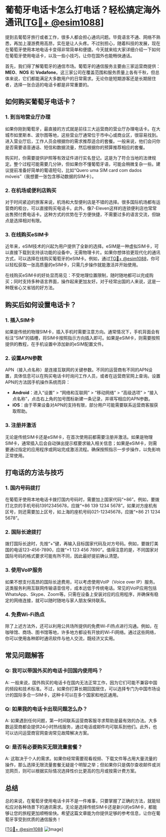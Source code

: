 # 葡萄牙电话卡怎么打电话？轻松搞定海外通讯[[TG💪+ @esim1088](https://t.me/s/esim1088)]

提到去葡萄牙旅行或者工作，很多人都会担心通讯问题。毕竟语言不通、网络不熟悉，再加上漫游费用高昂，实在是让人头疼。不过别担心，随着科技的发展，现在在葡萄牙使用本地电话卡变得非常简单和便捷。今天就来给大家详细介绍一下如何在葡萄牙使用电话卡，以及一些小技巧，让你在国外也能畅快通话。

首先，我们得了解葡萄牙的通信市场。葡萄牙的通信服务主要由三家运营商提供：**MEO**、**NOS** 和 **Vodafone**。这三家公司在覆盖范围和服务质量上各有千秋，但总体来说，它们都能满足大多数用户的日常需求。无论你是短期游客还是长期居住者，选择一张合适的电话卡都是非常重要的。

## 如何购买葡萄牙电话卡？

### 1. 到当地营业厅办理

如果你刚到葡萄牙，最直接的方式就是前往三大运营商的营业厅办理电话卡。在大城市如里斯本、波尔图等地，这些营业厅通常位于市中心或商业区，很容易找到。进入营业厅后，工作人员会根据你的需求推荐适合的套餐。一般来说，他们会问你是否需要语音通话、短信和数据流量，然后根据你的预算推荐相应的套餐。

购买时，你需要提供护照等有效证件进行实名登记。这是为了符合当地的法律规定。整个过程可能需要几分钟，但如果你不懂葡萄牙语，可能会稍微复杂一些。建议提前准备好简单的葡语短句，比如“Quero uma SIM card com dados móveis”（我想要一张包含移动数据的SIM卡）。

### 2. 在机场或便利店购买

对于时间紧迫的旅客来说，机场和大型便利店是不错的选择。很多国际机场都有运营商的柜台，可以直接购买电话卡。此外，像7-Eleven这样的连锁便利店也常常出售预付费电话卡。这种方式的优势在于方便快捷，不需要过多的语言交流，但缺点是选择相对有限。

### 3. 在线购买eSIM卡

近年来，eSIM技术的兴起为用户提供了全新的选择。eSIM是一种虚拟SIM卡，可以直接下载到支持该功能的设备中，无需物理卡片。如果你想体验更现代化的通讯方式，可以选择在线购买葡萄牙的eSIM卡。例如，通过[TG💪+ @esim1088](https://t.me/s/esim1088)，你可以轻松获取一张高质量的eSIM卡，只需几步操作就能激活并开始使用。

在线购买eSIM卡的好处显而易见：不受地理位置限制，随时随地都可以完成购买；同时支持多种语言界面，操作起来更加友好。对于经常出国的人来说，这是一种既省心又省钱的好方法。

## 购买后如何设置电话卡？

### 1. 插入SIM卡

如果是传统的物理SIM卡，插入手机时需要注意方向。通常情况下，手机背面会有标注“SIM”的插槽，将SIM卡按照指示方向插入即可。如果是eSIM卡，则需要按照提供的教程，在手机设置中添加新的eSIM配置文件。

### 2. 设置APN参数

APN（接入点名称）是连接互联网的关键参数。不同的运营商有不同的APN设置，具体信息可以在购买电话卡时询问工作人员，或者在运营商官网上查询。设置APN的方法因手机操作系统而异：

- **Android**：进入“设置” > “网络和互联网” > “移动网络” > “高级选项” > “接入点名称”，点击右上角的加号图标新建一条记录，并填写相应的APN参数。
- **iOS**：由于苹果设备对APN的支持有限，部分用户可能需要联系运营商客服获取帮助。

### 3. 注册并激活

无论是传统SIM卡还是eSIM卡，在首次使用前都需要注册并激活。如果是物理SIM卡，通常插入后会自动弹出提示框要求输入相关信息；如果是eSIM卡，则需要通过指定的应用程序或网站完成激活流程。确保按照指示一步步操作，以免影响正常使用。

## 打电话的方法与技巧

### 1. 国内号码拨打

在葡萄牙使用本地电话卡拨打国内号码时，需要加上国家代码“+86”。例如，要拨打北京的手机号码13912345678，应拨“+86 139 1234 5678”。如果对方座机有区号，则还需要加上区号，如上海的座机号码021-12345678，应拨“+86 21 1234 5678”。

### 2. 国际长途拨打

拨打国际长途时，先按“+”键，再输入目标国家代码及对方号码。例如，要拨打美国的电话123-456-7890，应拨“+1 123 456 7890”。值得注意的是，不同国家对国际号码的格式要求可能有所不同，因此最好提前确认清楚。

### 3. 使用VoIP服务

如果不想支付高昂的国际长途费用，可以考虑使用VoIP（Voice over IP）服务。这类服务利用互联网传输语音信号，成本远低于传统电话。常见的VoIP应用包括WhatsApp、Skype、Zoom等。只需在设备上安装对应的应用程序，并确保有稳定的网络连接，就可以随时随地与家人朋友保持联系。

### 4. 免费Wi-Fi热点

除了上述方法外，还可以利用公共场所提供的免费Wi-Fi热点进行沟通。例如，在咖啡馆、商场、图书馆等地，许多地方都设有开放的Wi-Fi网络。通过这些网络，你可以使用各种即时通讯软件与他人交流，既经济又实用。

## 常见问题解答

### Q: 我可以带国外买的电话卡回国内使用吗？
A: 一般来说，国外购买的电话卡在国内无法正常工作，因为它们可能不兼容中国的频段和技术标准。不过，如果你打算长期回国居住，可以选择专门为中国市场设计的国际多合一SIM卡，这种卡可以在多个国家和地区通用。

### Q: 如果我的电话卡出现问题怎么办？
A: 如果遇到任何问题，第一时间联系运营商客服寻求帮助是最有效的办法。大多数运营商都会提供24小时热线服务，通过电话或邮件均可联系到他们。此外，也可以访问运营商官网查询常见故障解决方案。

### Q: 是否有必要购买无限流量套餐？
A: 这取决于个人的需求。如果你经常需要观看视频、下载文件等占用大量流量的操作，那么选择无限流量套餐无疑是个明智之举；但如果你只是偶尔查收邮件或浏览网页，则可以根据实际情况选择性价比更高的包月或按需计费方案。

## 总结

总的来说，在葡萄牙使用电话卡并不是一件难事，只要掌握了正确的方法，就能轻松应对各种场景下的通讯需求。无论是选择传统SIM卡还是新兴的eSIM卡，都能够让您的旅程更加顺畅愉快。希望这篇文章能为你提供足够的参考信息，让你在葡萄牙享受到优质的通信服务！

[[TG💪+ @esim1088](https://t.me/s/esim1088) ![Image](https://i.postimg.cc/4NQfJmqS/Snipaste-2025-05-13-00-14-12.png)]